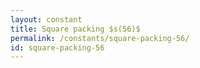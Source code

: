 ```yaml
---
layout: constant
title: Square packing $s(56)$
permalink: /constants/square-packing-56/
id: square-packing-56
---
```


